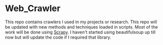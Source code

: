 # Web_Crawler
This repo contains crawlers I used in my projects or research. This repo will be updated with new methods and techniques loaded in scripts. Most of the work will be done using [Scrapy](https://scrapy.org/). I haven't started using beautifulsoup up till now but will update the code if I required that library.
